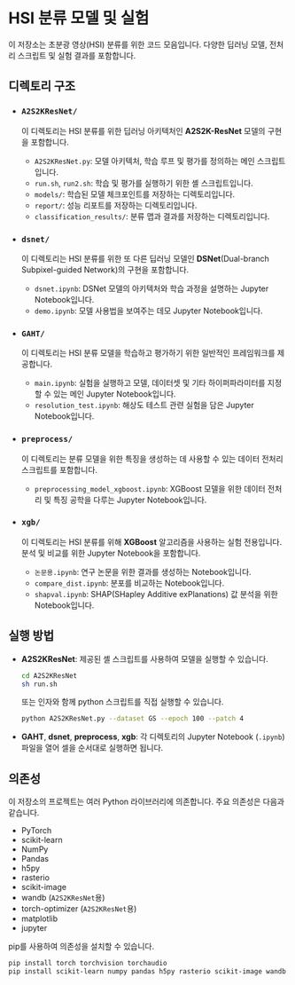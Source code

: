 # HSI 분류 모델 및 실험

이 저장소는 초분광 영상(HSI) 분류를 위한 코드 모음입니다. 다양한 딥러닝 모델, 전처리 스크립트 및 실험 결과를 포함합니다.

## 디렉토리 구조

*   ### `A2S2KResNet/`
    이 디렉토리는 HSI 분류를 위한 딥러닝 아키텍처인 **A2S2K-ResNet** 모델의 구현을 포함합니다.
    *   `A2S2KResNet.py`: 모델 아키텍처, 학습 루프 및 평가를 정의하는 메인 스크립트입니다.
    *   `run.sh`, `run2.sh`: 학습 및 평가를 실행하기 위한 셸 스크립트입니다.
    *   `models/`: 학습된 모델 체크포인트를 저장하는 디렉토리입니다.
    *   `report/`: 성능 리포트를 저장하는 디렉토리입니다.
    *   `classification_results/`: 분류 맵과 결과를 저장하는 디렉토리입니다.

*   ### `dsnet/`
    이 디렉토리는 HSI 분류를 위한 또 다른 딥러닝 모델인 **DSNet**(Dual-branch Subpixel-guided Network)의 구현을 포함합니다.
    *   `dsnet.ipynb`: DSNet 모델의 아키텍처와 학습 과정을 설명하는 Jupyter Notebook입니다.
    *   `demo.ipynb`: 모델 사용법을 보여주는 데모 Jupyter Notebook입니다.

*   ### `GAHT/`
    이 디렉토리는 HSI 분류 모델을 학습하고 평가하기 위한 일반적인 프레임워크를 제공합니다.
    *   `main.ipynb`: 실험을 실행하고 모델, 데이터셋 및 기타 하이퍼파라미터를 지정할 수 있는 메인 Jupyter Notebook입니다.
    *   `resolution_test.ipynb`: 해상도 테스트 관련 실험을 담은 Jupyter Notebook입니다.

*   ### `preprocess/`
    이 디렉토리는 분류 모델을 위한 특징을 생성하는 데 사용할 수 있는 데이터 전처리 스크립트를 포함합니다.
    *   `preprocessing_model_xgboost.ipynb`: XGBoost 모델을 위한 데이터 전처리 및 특징 공학을 다루는 Jupyter Notebook입니다.

*   ### `xgb/`
    이 디렉토리는 HSI 분류를 위해 **XGBoost** 알고리즘을 사용하는 실험 전용입니다. 분석 및 비교를 위한 Jupyter Notebook을 포함합니다.
    *   `논문용.ipynb`: 연구 논문을 위한 결과를 생성하는 Notebook입니다.
    *   `compare_dist.ipynb`: 분포를 비교하는 Notebook입니다.
    *   `shapval.ipynb`: SHAP(SHapley Additive exPlanations) 값 분석을 위한 Notebook입니다.

## 실행 방법

*   **A2S2KResNet**: 제공된 셸 스크립트를 사용하여 모델을 실행할 수 있습니다.
    ```bash
    cd A2S2KResNet
    sh run.sh
    ```
    또는 인자와 함께 python 스크립트를 직접 실행할 수 있습니다.
    ```bash
    python A2S2KResNet.py --dataset GS --epoch 100 --patch 4
    ```

*   **GAHT**, **dsnet**, **preprocess**, **xgb**: 각 디렉토리의 Jupyter Notebook (`.ipynb`) 파일을 열어 셀을 순서대로 실행하면 됩니다.

## 의존성

이 저장소의 프로젝트는 여러 Python 라이브러리에 의존합니다. 주요 의존성은 다음과 같습니다.

*   PyTorch
*   scikit-learn
*   NumPy
*   Pandas
*   h5py
*   rasterio
*   scikit-image
*   wandb (`A2S2KResNet`용)
*   torch-optimizer (`A2S2KResNet`용)
*   matplotlib
*   jupyter

pip를 사용하여 의존성을 설치할 수 있습니다.
```bash
pip install torch torchvision torchaudio
pip install scikit-learn numpy pandas h5py rasterio scikit-image wandb torch-optimizer matplotlib jupyter
```